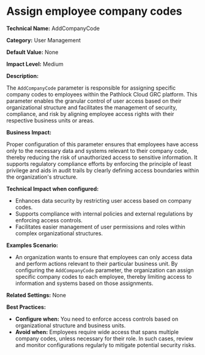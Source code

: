 # Assign employee company codes

**Technical Name:** AddCompanyCode

**Category:** User Management

**Default Value:** None

**Impact Level:** Medium

**Description:**

The `AddCompanyCode` parameter is responsible for assigning specific company codes to employees within the Pathlock Cloud GRC platform. This parameter enables the granular control of user access based on their organizational structure and facilitates the management of security, compliance, and risk by aligning employee access rights with their respective business units or areas.

**Business Impact:**

Proper configuration of this parameter ensures that employees have access only to the necessary data and systems relevant to their company code, thereby reducing the risk of unauthorized access to sensitive information. It supports regulatory compliance efforts by enforcing the principle of least privilege and aids in audit trails by clearly defining access boundaries within the organization's structure.

**Technical Impact when configured:**

- Enhances data security by restricting user access based on company codes.
- Supports compliance with internal policies and external regulations by enforcing access controls.
- Facilitates easier management of user permissions and roles within complex organizational structures.

**Examples Scenario:**

- An organization wants to ensure that employees can only access data and perform actions relevant to their particular business unit. By configuring the `AddCompanyCode` parameter, the organization can assign specific company codes to each employee, thereby limiting access to information and systems based on those assignments.

**Related Settings:** None

**Best Practices:** 

- **Configure when:** You need to enforce access controls based on organizational structure and business units.
- **Avoid when:** Employees require wide access that spans multiple company codes, unless necessary for their role. In such cases, review and monitor configurations regularly to mitigate potential security risks.